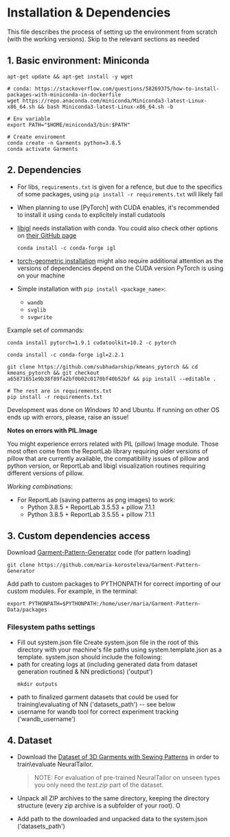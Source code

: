 # Installation & Dependencies

This file describes the process of setting up the environment from scratch (with the working versions). Skip to the relevant sections as needed

## 1. Basic environment: Miniconda
```
apt-get update && apt-get install -y wget

# conda: https://stackoverflow.com/questions/58269375/how-to-install-packages-with-miniconda-in-dockerfile
wget https://repo.anaconda.com/miniconda/Miniconda3-latest-Linux-x86_64.sh && bash Miniconda3-latest-Linux-x86_64.sh -b

# Env variable 
export PATH="$HOME/miniconda3/bin:$PATH"

# Create enviroment
conda create -n Garments python=3.8.5
conda activate Garments
```

## 2. Dependencies

* For libs, `requirements.txt` is given for a refence, but due to the specifics of some packages, using `pip install -r requirements.txt` will likely fail

* When planning to use [PyTorch] with CUDA enables, it's recommended to install it using `conda` to explicitely install cudatools

* [libigl](https://github.com/libigl/libigl-python-bindings) needs installation with conda. You could also check other options on [their GitHub page](https://github.com/libigl/libigl-python-bindings)
    ```
    conda install -c conda-forge igl
    ```
* [torch-geometric installation](https://pytorch-geometric.readthedocs.io/en/latest/notes/installation.html) might also require additional attention as the versions of dependencies depend on the CUDA version PyTorch is using on your machine
* Simple installation with `pip install <package_name>`: 
    * `wandb` 
    * `svglib` 
    * `svgwrite`

Example set of commands:

```
conda install pytorch=1.9.1 cudatoolkit=10.2 -c pytorch

conda install -c conda-forge igl=2.2.1

git clone https://github.com/subhadarship/kmeans_pytorch && cd kmeans_pytorch && git checkout a65871651e9b38f89fa2bf0b02c0170bf40b52bf && pip install --editable .

# The rest are in requirements.txt
pip install -r requirements.txt

```

Development was done on _Windows 10_ and Ubuntu. If running on other OS ends up with errors, please, raise an issue!

**Notes on errors with PIL.Image**

You might experience errors related with PIL (pillow) Image module. Those most often come from the ReportLab library requiring older versions of pillow that are currently available, the compatibility issues of pillow and python version, or ReportLab and libigl visualization routines requiring different versions of pillow. 

*Working combinations*:
* For ReportLab (saving patterns as png images) to work: 
    * Python 3.8.5 + ReportLab 3.5.53 + pillow 7.1.1
    * Python 3.8.5 + ReportLab 3.5.55 + pillow 7.1.1

## 3. Custom dependencies access

Download [Garment-Pattern-Generator](https://github.com/maria-korosteleva/Garment-Pattern-Generator) code (for pattern loading)

```
git clone https://github.com/maria-korosteleva/Garment-Pattern-Generator
```

Add path to custom packages to PYTHONPATH for correct importing of our custom modules. For example, in the terminal:
```
export PYTHONPATH=$PYTHONPATH:/home/user/maria/Garment-Pattern-Data/packages
```

### Filesystem paths settings
* Fill out system.json file
Create system.json file in the root of this directory with your machine's file paths using system.template.json as a template. 
system.json should include the following: 
* path for creating logs at (including generated data from dataset generation routined & NN predictions) ('output')
    ```
    mkdir outputs
    ```
* path to finalized garment datasets that could be used for training\evaluating of NN ('datasets_path') -- see below
* username for wandb tool for correct experiment tracking ('wandb_username')

## 4. Dataset

* Download the [Dataset of 3D Garments with Sewing Patterns](https://zenodo.org/record/5267549#.Yk__mMgzaUk) in order to train\evaluate NeuralTailor.
    > NOTE: For evaluation of pre-trained NeuralTailor on unseen types you only need the _test.zip_ part of the dataset. 

* Unpack all ZIP archives to the same directory, keeping the directory structure (every zip archive is a subfolder of your root). O

* Add path to the downloaded and unpacked data to the system.json ('datasets_path')

